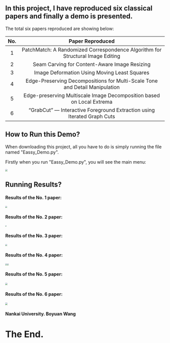 ## In this project, I have reproduced six classical papers and finally a demo is presented.

The total six papers reproduced are showing below:

|  No. | Paper Reproduced |
|  :--:  | :--:  |
| 1  | PatchMatch: A Randomized Correspondence Algorithm for Structural Image Editing |
| 2  | Seam Carving for Content-Aware Image Resizing |
| 3  | Image Deformation Using Moving Least Squares |
| 4  | Edge-Preserving Decompositions for Multi-Scale Tone and Detail Manipulation |
| 5  | Edge-preserving Multiscale Image Decomposition based on Local Extrema |
| 6  | “GrabCut” — Interactive Foreground Extraction using Iterated Graph Cuts |

## How to Run this Demo?

When downloading this project, all you have to do is simply running the file named "Eassy_Demo.py".

Firstly when you run "Eassy_Demo.py", you will see the main menu:

<img src="D:\A-2020第一学期课件\大三下\数字图像处理\Essay_All_Demo\readme_images\1.jpg" style="zoom:45%;" />

## Running Results?

#### Results of the No. 1 paper:
<img src="D:\A-2020第一学期课件\大三下\数字图像处理\Essay_All_Demo\readme_images\2.jpg" style="zoom:35%;" />

#### Results of the No. 2 paper:
<img src="D:\A-2020第一学期课件\大三下\数字图像处理\Essay_All_Demo\readme_images\3.jpg" style="zoom:25%;" />

#### Results of the No. 3 paper:
<img src="D:\A-2020第一学期课件\大三下\数字图像处理\Essay_All_Demo\readme_images\4.png" style="zoom:35%;" />

#### Results of the No. 4 paper:
<img src="D:\A-2020第一学期课件\大三下\数字图像处理\Essay_All_Demo\readme_images\5.png" style="zoom:35%;" /><img src="D:\A-2020第一学期课件\大三下\数字图像处理\Essay_All_Demo\readme_images\6.jpg" style="zoom:35%;" />

#### Results of the No. 5 paper:
<img src="D:\A-2020第一学期课件\大三下\数字图像处理\Essay_All_Demo\readme_images\7.png" style="zoom:45%;" />

#### Results of the No. 6 paper:
<img src="D:\A-2020第一学期课件\大三下\数字图像处理\Essay_All_Demo\readme_images\8.png" style="zoom:45%;" />




#### Nankai University.  Boyuan Wang
# The End.







